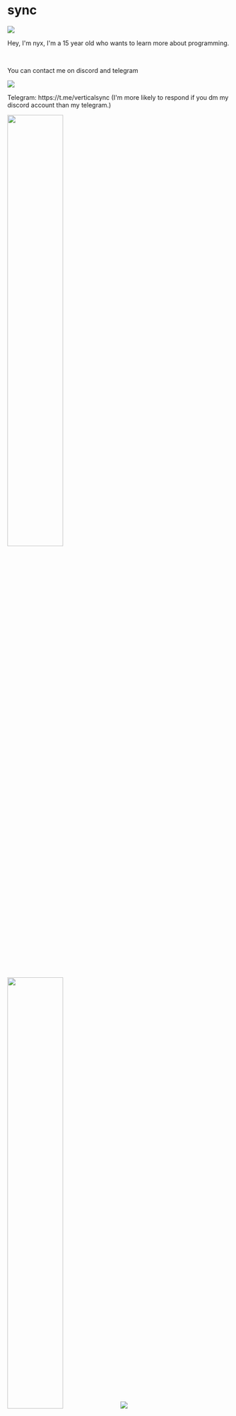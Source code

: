 <p align="center">
  <h1>sync</h1>
  <a href="https://komarev.com/ghpvc"> <img align="center" src="https://komarev.com/ghpvc/?username=verticalsync"/></a>
  
  <p>Hey, I'm nyx, I'm a 15 year old who wants to learn more about programming.</p>
  <br>
  <p>You can contact me on discord and telegram</p>

  <a href="https://discord.com/users/328165170536775680"> <img align="center" src="https://lanyard.cnrad.dev/api/328165170536775680"/></a>
  
  <p>Telegram: https://t.me/verticalsync (I'm more likely to respond if you dm my discord account than my telegram.)</p>

  <img height="50%" width="auto" src ="https://github-readme-stats.vercel.app/api?username=verticalsync&show_icons=true&count_private=true&theme=dracula&bg_color=00000000">
  <img height="50%" width="auto" src ="https://github-readme-stats.vercel.app/api/top-langs/?username=verticalsync&layout=compact&theme=dracula&bg_color=00000000&langs_count=6&hide=jupyter%20notebook,tex,css,php&exclude_repo=Pacman-AI">
  <img src ="https://github-readme-streak-stats.herokuapp.com?user=verticalsync&theme=dracula&background=FFFFFF00">
</p>
